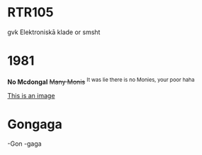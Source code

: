 # RTR105
gvk Elektroniskā klade or smsht

# 1981

**No Mcdongal**
~~Many Monis~~ <sup>It was lie there is no Monies, your poor haha</sup>

[This is an image](https://medias.pylones.com/37363-large_default/toaster-with-european-plug-toast-in-2.jpg)

# Gongaga
 -Gon
-gaga

